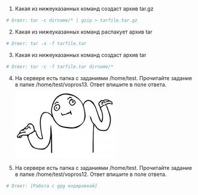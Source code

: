 1. Какая из нижеуказанных команд создаст архив tar.gz
```sh
# Ответ: tar -c dirname/* | gzip > tarfile.tar.gz
```

2. Какая из нижеуказанных команд распакует архив tar
```sh
# Ответ: tar -x -f tarfile.tar
```

3. Какая из нижеуказанных команд создаст архив tar
```sh
# Ответ: tar -c -f tarfile.tar dirname/*
```

4. На сервере есть папка с заданиями /home/test. Прочитайте задание в папке /home/test/vopros13. Ответ впишите в поле ответа.
![Screenshots](https://github.com/ZyFun/RedOS_Tests/blob/main/img/hz2.jpeg?raw=true)

5. На сервере есть папка с заданиями /home/test. Прочитайте задание в папке /home/test/vopros12. Ответ впишите в поле ответа.
```sh
# Ответ: [Работа с gpg кодировкой]
```